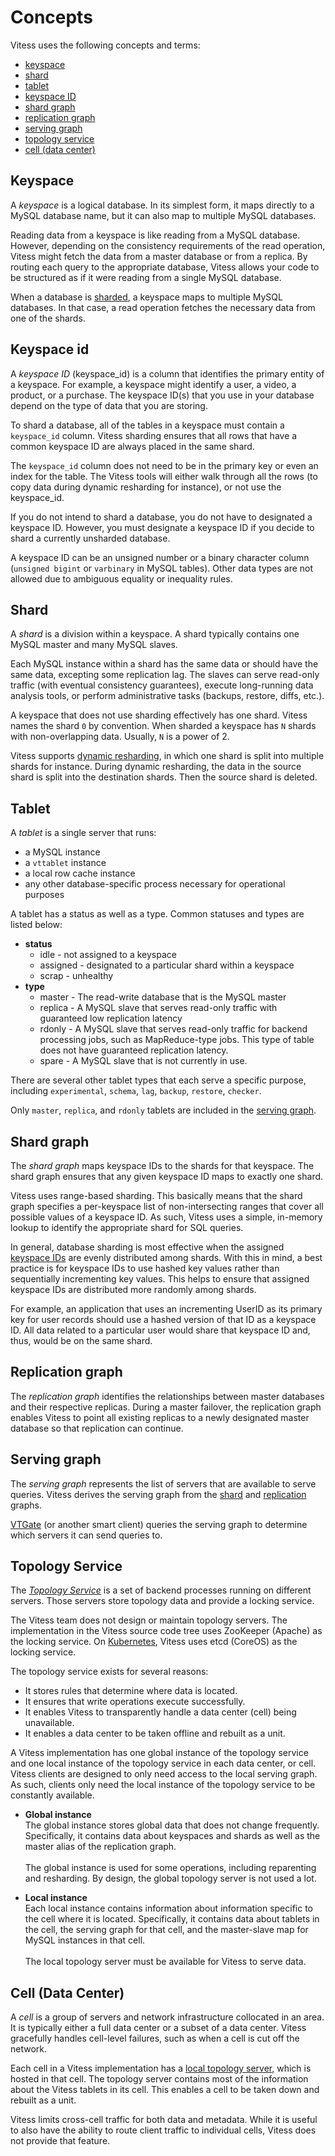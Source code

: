 # Concepts

Vitess uses the following concepts and terms:

* [keyspace](#keyspace)
* [shard](#shard)
* [tablet](#tablet)
* [keyspace ID](#keyspace-id)
* [shard graph](#shard-graph)
* [replication graph](#replication-graph)
* [serving graph](#serving-graph)
* [topology service](#topology-service)
* [cell (data center)](#cell-(data-center))

## Keyspace

A *keyspace* is a logical database. In its simplest form, it maps directly
to a MySQL database name, but it can also map to multiple MySQL databases.

Reading data from a keyspace is like reading from a MySQL database. However,
depending on the consistency requirements of the read operation, Vitess
might fetch the data from a master database or from a replica. By routing
each query to the appropriate database, Vitess allows your code to be
structured as if it were reading from a single MySQL database.

When a database is
[sharded](http://en.wikipedia.org/wiki/Shard_(database_architecture)),
a keyspace maps to multiple MySQL databases. In that case, a read operation
fetches the necessary data from one of the shards.

## Keyspace id
A *keyspace ID* (keyspace_id) is a column that identifies the primary entity
of a keyspace. For example, a keyspace might identify a user, a video, a
product, or a purchase. The keyspace ID(s) that you use in your database
depend on the type of data that you are storing.

To shard a database, all of the tables in a keyspace must contain a
<code>keyspace_id</code> column. Vitess sharding ensures that all rows that have
a common keyspace ID are always placed in the same shard.

The <code>keyspace_id</code> column does not need to be in the primary key or even an index
for the table. The Vitess tools will either walk through all the rows (to copy
data during dynamic resharding for instance), or not use the keyspace_id.

If you do not intend to shard a database, you do not have to designated a
keyspace ID. However, you must designate a keyspace ID if you decide to
shard a currently unsharded database.

A keyspace ID can be an unsigned number or a binary character column
(<code>unsigned bigint</code> or <code>varbinary</code> in MySQL tables).
Other data types are not allowed due to ambiguous equality or inequality rules.

<!--
TODO: keyspace ID rules must be solidified once VTGate features are finalized.
-->

## Shard

A *shard* is a division within a keyspace. A shard typically contains one MySQL master and many MySQL slaves. 

Each MySQL instance within a shard has the same data or should have the same data, excepting some replication lag. The slaves can serve read-only traffic (with eventual consistency guarantees), execute long-running data analysis tools, or perform administrative tasks (backups, restore, diffs, etc.).

A keyspace that does not use sharding effectively has one shard. Vitess names the shard <code>0</code> by convention. When sharded a keyspace has <code>N</code> shards with non-overlapping data. Usually, <code>N</code> is a power of 2.

Vitess supports [dynamic resharding](http://vitess.io/user-guide/sharding.html#resharding), in which one shard is split into multiple shards for instance. During dynamic resharding, the data in the source shard is split into the destination shards. Then the source shard is deleted.

## Tablet

A *tablet* is a single server that runs:

* a MySQL instance
* a <code>vttablet</code> instance
* a local row cache instance
* any other database-specific process necessary for operational purposes

A tablet has a status as well as a type. Common statuses and types are listed below:

* **status**
  * idle - not assigned to a keyspace
  * assigned - designated to a particular shard within a keyspace
  * scrap - unhealthy
* **type**
  * master - The read-write database that is the MySQL master
  * replica - A MySQL slave that serves read-only traffic with guaranteed low replication latency
  * rdonly - A MySQL slave that serves read-only traffic for backend processing jobs, such as MapReduce-type jobs. This type of table does not have guaranteed replication latency.
  * spare - A MySQL slave that is not currently in use.

There are several other tablet types that each serve a specific purpose, including <code>experimental</code>, <code>schema</code>, <code>lag</code>, <code>backup</code>, <code>restore</code>, <code>checker</code>.

Only <code>master</code>, <code>replica</code>, and <code>rdonly</code> tablets are included in the [serving graph](#serving-graph).

<!--
TODO: Add pointer to complete list of types and explain how to update type?
-->

## Shard graph

The *shard graph* maps keyspace IDs to the shards for that keyspace. The shard graph ensures that any given keyspace ID maps to exactly one shard.

Vitess uses range-based sharding. This basically means that the shard graph specifies a per-keyspace list of non-intersecting ranges that cover all possible values of a keyspace ID. As such, Vitess uses a simple, in-memory lookup to identify the appropriate shard for SQL queries.

In general, database sharding is most effective when the assigned [keyspace IDs](#keyspace-id) are evenly distributed among shards. With this in mind, a best practice is for keyspace IDs to use hashed key values rather than sequentially incrementing key values. This helps to ensure that assigned keyspace IDs are distributed more randomly among shards.

For example, an application that uses an incrementing UserID as its primary key for user records should use a hashed version of that ID as a keyspace ID. All data related to a particular user would share that keyspace ID and, thus, would be on the same shard.

## Replication graph

The *replication graph* identifies the relationships between master
databases and their respective replicas. During a master failover,
the replication graph enables Vitess to point all existing replicas
to a newly designated master database so that replication can continue.

## Serving graph

The *serving graph* represents the list of servers that are available
to serve queries. Vitess derives the serving graph from the
[shard](#shard-graph) and [replication](#replication-graph) graphs.

[VTGate](/overview/#vtgate) (or another smart client) queries the
serving graph to determine which servers it can send queries to.

## Topology Service

The *[Topology Service](https://github.com/youtube/vitess/blob/master/doc/TopologyService.md)* is a set of backend processes running on different servers. Those servers store topology data and provide a locking service.

The Vitess team does not design or maintain topology servers. The implementation in the Vitess source code tree uses ZooKeeper (Apache) as the locking service. On [Kubernetes](/getting-started/), Vitess uses etcd (CoreOS) as the locking service.

The topology service exists for several reasons:

* It stores rules that determine where data is located.
* It ensures that write operations execute successfully.
* It enables Vitess to transparently handle a data center (cell) being unavailable.
* It enables a data center to be taken offline and rebuilt as a unit.

A Vitess implementation has one global instance of the topology service and one local instance of the topology service in each data center, or cell. Vitess clients are designed to only need access to the local serving graph. As such, clients only need the local instance of the topology service to be constantly available.

* **Global instance**<br>
  The global instance stores global data that does not change frequently. Specifically, it contains data about keyspaces and shards as well as the master alias of the replication graph.<br><br>
  The global instance is used for some operations, including reparenting and resharding. By design, the global topology server is not used a lot.

* **Local instance**<br>
  Each local instance contains information about information specific to the cell where it is located. Specifically, it contains data about tablets in the cell, the serving graph for that cell, and the master-slave map for MySQL instances in that cell.<br><br>
  The local topology server must be available for Vitess to serve data.

<!--
  To ensure reliability, the topology service has multiple server processes running on different servers. Those servers elect a master and perform chorum writes. In ZooKeeper, for a write to succeed, more than half of the servers must acknowledge it. Thus, a typical ZooKeeper configuration consists of either three or five servers, where two (out of three) or three (out of five) servers must agree for a write operation to succeed.
The instance is the set of servers providing topology services. So, in a Vitess implementation using ZooKeeper, the global and local instances likely consist of three or five servers apiece.
  To be reliable, the global instance needs to have server processes spread across all regions and cells. Read-only replicas of the global instance can be maintained in each data center (cell).
-->

## Cell (Data Center)

A *cell* is a group of servers and network infrastructure collocated in an area. It is typically either a full data center or a subset of a data center. Vitess gracefully handles cell-level failures, such as when a cell is cut off the network.

Each cell in a Vitess implementation has a [local topology server](#topology-service), which is hosted in that cell. The topology server contains most of the information about the Vitess tablets in its cell. This enables a cell to be taken down and rebuilt as a unit.

Vitess limits cross-cell traffic for both data and metadata. While it is useful to also have the ability to route client traffic to individual cells, Vitess does not provide that feature.
